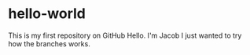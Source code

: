 # hello-world
This is my first repository on GitHub
Hello. I'm Jacob
I just wanted to try how the branches works.

